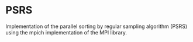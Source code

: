 PSRS
====

Implementation of the parallel sorting by regular sampling algorithm (PSRS) using the mpich implementation of the MPI library.
